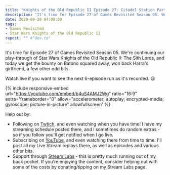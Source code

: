 ```yaml
---
title: "Knights of the Old Republic II Episode 27: Citadel Station Part 8"
description: "It's time for Episode 27 of Games Revisited Season 05. We're continuing our play-through of Star Wars Knights of the Old Republic II: The Sith Lords, and today we get the bounty on Batono squared away, won back Harra's girlfriend, a few other odd bits."
date: 2020-09-28 04:00:00
tags:
- Games Revisited
- Star Wars Knights of the Old Republic II
repost: "" #"dev.to"
---
```


It's time for Episode 27 of Games Revisited Season 05. We're continuing our play-through of Star Wars Knights of the Old Republic II: The Sith Lords, and today we get the bounty on Batono squared away, won back Harra's girlfriend, a few other odd bits.

Watch live if you want to see the next 6-episode run as it's recorded. :smiley:
<!--more-->

{% include responsive-embed url="https://youtube.com/embed/b4uS4AMJ2Wg" ratio="16:9" extra='frameborder="0" allow="accelerometer; autoplay; encrypted-media; gyroscope; picture-in-picture" allowfullscreen' %}

Help out by:
 * Following on [Twtich](https://twitch.tv/AnonJr_Live), and even watching when you have time! I have my streaming schedule posted there, and I sometimes do random extras - so if you follow you'll get notified when I go live.
 * Subscribing on [YouTube](http://www.youtube.com/channel/UCXafqhKHbkSUIrq0LAuu0tw), and even watching there from time to time. I'll post all my Live Stream replays there, as well as episodes and various other bits.
 * Support through [Stream Labs](https://streamlabs.com/anonjr_live) - this is pretty much running out of my back pocket. If you're enjoying the content, consider helping out with some of the costs by donating/tipping on my Stream Labs page.
